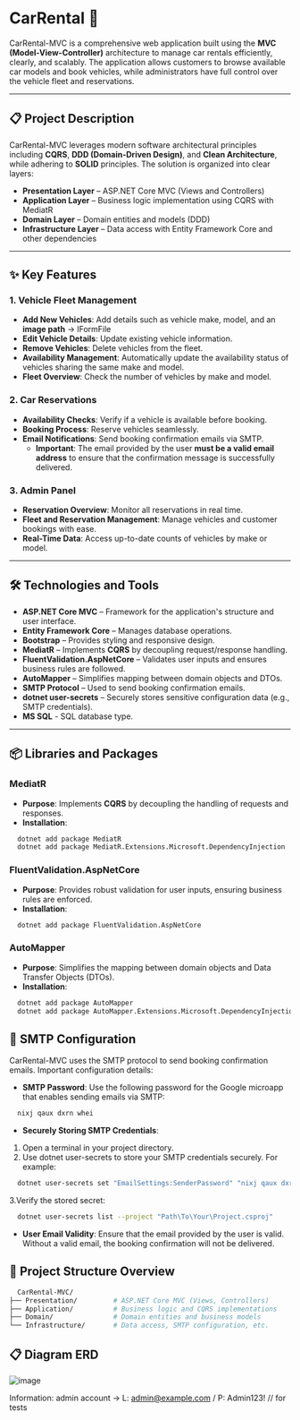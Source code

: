 # CarRental 🚗 

CarRental-MVC is a comprehensive web application built using the **MVC (Model-View-Controller)** architecture to manage car rentals efficiently, clearly, and scalably. The application allows customers to browse available car models and book vehicles, while administrators have full control over the vehicle fleet and reservations.

---

## 📋 Project Description

CarRental-MVC leverages modern software architectural principles including **CQRS**, **DDD (Domain-Driven Design)**, and **Clean Architecture**, while adhering to **SOLID** principles. The solution is organized into clear layers:

- **Presentation Layer** – ASP.NET Core MVC (Views and Controllers)
- **Application Layer** – Business logic implementation using CQRS with MediatR
- **Domain Layer** – Domain entities and models (DDD)
- **Infrastructure Layer** – Data access with Entity Framework Core and other dependencies

---

## ✨ Key Features

### 1. Vehicle Fleet Management
- **Add New Vehicles**: Add details such as vehicle make, model, and an **image path** -> IFormFile
- **Edit Vehicle Details**: Update existing vehicle information.
- **Remove Vehicles**: Delete vehicles from the fleet.
- **Availability Management**: Automatically update the availability status of vehicles sharing the same make and model.
- **Fleet Overview**: Check the number of vehicles by make and model.

### 2. Car Reservations
- **Availability Checks**: Verify if a vehicle is available before booking.
- **Booking Process**: Reserve vehicles seamlessly.
- **Email Notifications**: Send booking confirmation emails via SMTP.
  - **Important**: The email provided by the user **must be a valid email address** to ensure that the confirmation message is successfully delivered.

### 3. Admin Panel
- **Reservation Overview**: Monitor all reservations in real time.
- **Fleet and Reservation Management**: Manage vehicles and customer bookings with ease.
- **Real-Time Data**: Access up-to-date counts of vehicles by make or model.

---

## 🛠 Technologies and Tools

- **ASP.NET Core MVC** – Framework for the application's structure and user interface.
- **Entity Framework Core** – Manages database operations.
- **Bootstrap** – Provides styling and responsive design.
- **MediatR** – Implements **CQRS** by decoupling request/response handling.
- **FluentValidation.AspNetCore** – Validates user inputs and ensures business rules are followed.
- **AutoMapper** – Simplifies mapping between domain objects and DTOs.
- **SMTP Protocol** – Used to send booking confirmation emails.
- **dotnet user-secrets** – Securely stores sensitive configuration data (e.g., SMTP credentials).
- **MS SQL** - SQL database type.
---

## 📦 Libraries and Packages

### MediatR
- **Purpose**: Implements **CQRS** by decoupling the handling of requests and responses.
- **Installation**:
```bash
  dotnet add package MediatR
  dotnet add package MediatR.Extensions.Microsoft.DependencyInjection
```
### FluentValidation.AspNetCore
- **Purpose**: Provides robust validation for user inputs, ensuring business rules are enforced.
- **Installation**:
```bash
  dotnet add package FluentValidation.AspNetCore
```
### AutoMapper
- **Purpose**: Simplifies the mapping between domain objects and Data Transfer Objects (DTOs).
- **Installation**:
```bash
  dotnet add package AutoMapper
  dotnet add package AutoMapper.Extensions.Microsoft.DependencyInjection
```

## 🔧 SMTP Configuration
CarRental-MVC uses the SMTP protocol to send booking confirmation emails. Important configuration details:

- **SMTP Password**: Use the following password for the Google microapp that enables sending emails via SMTP:
```bash
  nixj qaux dxrn whei
```
- **Securely Storing SMTP Credentials**:
1. Open a terminal in your project directory.
2. Use dotnet user-secrets to store your SMTP credentials securely. For example:
```bash
  dotnet user-secrets set "EmailSettings:SenderPassword" "nixj qaux dxrn whei" --project "Path\To\Your\Project.csproj"
```
3.Verify the stored secret:
```bash
  dotnet user-secrets list --project "Path\To\Your\Project.csproj"
```
- **User Email Validity**: Ensure that the email provided by the user is valid. Without a valid email, the booking confirmation will not be delivered.

## 📂 Project Structure Overview
```bash
  CarRental-MVC/
├── Presentation/         # ASP.NET Core MVC (Views, Controllers)
├── Application/          # Business logic and CQRS implementations
├── Domain/               # Domain entities and business models
└── Infrastructure/       # Data access, SMTP configuration, etc.
```
## 📋 Diagram ERD

![image](https://github.com/user-attachments/assets/8334842b-89b1-429f-a0a1-24c7ba597152)

Information: admin account -> L: admin@example.com / P: Admin123! // for tests
